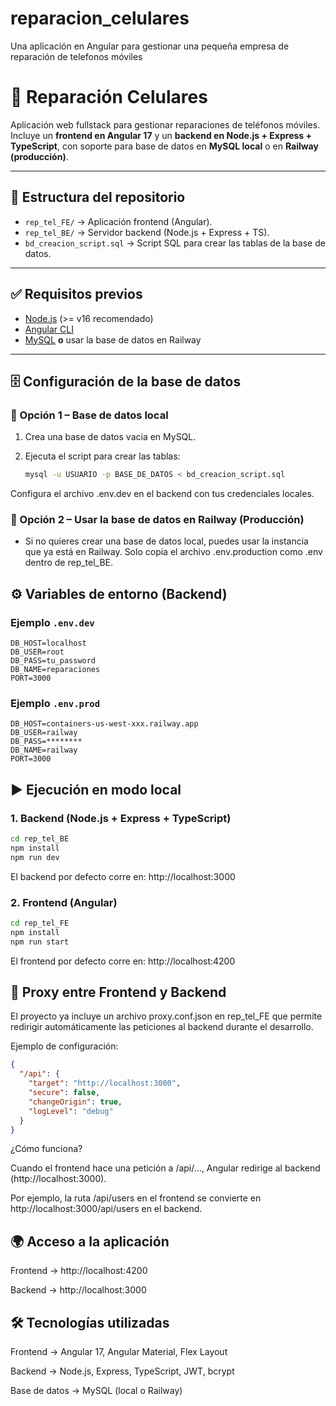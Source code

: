 # reparacion_celulares
Una aplicación en Angular para gestionar una pequeña empresa de reparación de telefonos móviles

# 📱 Reparación Celulares

Aplicación web fullstack para gestionar reparaciones de teléfonos móviles.  
Incluye un **frontend en Angular 17** y un **backend en Node.js + Express + TypeScript**, con soporte para base de datos en **MySQL local** o en **Railway (producción)**.

---

## 📂 Estructura del repositorio

- `rep_tel_FE/` → Aplicación frontend (Angular).
- `rep_tel_BE/` → Servidor backend (Node.js + Express + TS).
- `bd_creacion_script.sql` → Script SQL para crear las tablas de la base de datos.

---

## ✅ Requisitos previos

- [Node.js](https://nodejs.org/) (>= v16 recomendado)  
- [Angular CLI](https://angular.io/cli)  
- [MySQL](https://dev.mysql.com/downloads/) **o** usar la base de datos en Railway  

---

## 🗄️ Configuración de la base de datos

### 🔹 Opción 1 – Base de datos local
1. Crea una base de datos vacía en MySQL.
2. Ejecuta el script para crear las tablas:

   ```bash
   mysql -u USUARIO -p BASE_DE_DATOS < bd_creacion_script.sql
Configura el archivo .env.dev en el backend con tus credenciales locales.
### 🔹 Opción 2 – Usar la base de datos en Railway (Producción)
* Si no quieres crear una base de datos local, puedes usar la instancia que ya está en Railway.
Solo copia el archivo .env.production como .env dentro de rep_tel_BE.

## ⚙️ Variables de entorno (Backend)

### Ejemplo `.env.dev`
```env
DB_HOST=localhost
DB_USER=root
DB_PASS=tu_password
DB_NAME=reparaciones
PORT=3000
```
### Ejemplo `.env.prod`
```env
DB_HOST=containers-us-west-xxx.railway.app
DB_USER=railway
DB_PASS=********
DB_NAME=railway
PORT=3000
```

## ▶️ Ejecución en modo local

### 1. Backend (Node.js + Express + TypeScript)
```bash
cd rep_tel_BE
npm install
npm run dev
```
El backend por defecto corre en: http://localhost:3000

### 2. Frontend (Angular)
```bash
cd rep_tel_FE
npm install
npm run start
```
El frontend por defecto corre en: http://localhost:4200

## 🔄 Proxy entre Frontend y Backend
El proyecto ya incluye un archivo proxy.conf.json en rep_tel_FE que permite redirigir automáticamente las peticiones al backend durante el desarrollo.

Ejemplo de configuración:

```json
{
  "/api": {
    "target": "http://localhost:3000",
    "secure": false,
    "changeOrigin": true,
    "logLevel": "debug"
  }
}
```

¿Cómo funciona?

Cuando el frontend hace una petición a /api/..., Angular redirige al backend (http://localhost:3000).

Por ejemplo, la ruta /api/users en el frontend se convierte en http://localhost:3000/api/users en el backend.

## 🌍 Acceso a la aplicación
Frontend → http://localhost:4200

Backend → http://localhost:3000

## 🛠️ Tecnologías utilizadas
Frontend → Angular 17, Angular Material, Flex Layout

Backend → Node.js, Express, TypeScript, JWT, bcrypt

Base de datos → MySQL (local o Railway)
